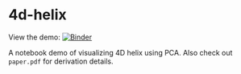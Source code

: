 # 4d-helix

View the demo: 
[![Binder](https://mybinder.org/badge_logo.svg)](https://mybinder.org/v2/gh/panangam/4d-helix/master?filepath=4d_helix_demo.ipynb)

A notebook demo of visualizing 4D helix using PCA. Also check out `paper.pdf` for derivation details.
